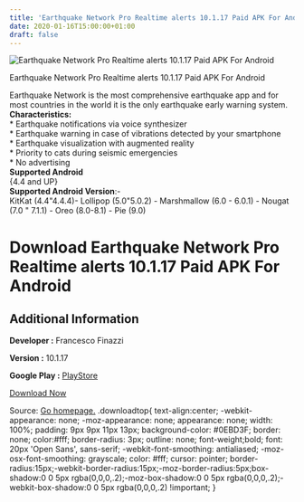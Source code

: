 ```yaml
---
title: 'Earthquake Network Pro Realtime alerts 10.1.17 Paid APK For Android'
date: 2020-01-16T15:00:00+01:00
draft: false
---
```


![Earthquake Network Pro Realtime alerts 10.1.17 Paid APK For Android](https://i0.wp.com/apkhome.net/wp-content/uploads/2020/01/Earthquake-Network-Pro-Realtime-alerts-10.1.17-Paid.png "Earthquake Network Pro Realtime alerts 10.1.17 Paid APK For Android")

  

Earthquake Network Pro Realtime alerts 10.1.17 Paid APK For Android

Earthquake Network is the most comprehensive earthquake app and for most countries in the world it is the only earthquake early warning system.  
**Characteristics:**  
\* Earthquake notifications via voice synthesizer  
\* Earthquake warning in case of vibrations detected by your smartphone  
\* Earthquake visualization with augmented reality  
\* Priority to cats during seismic emergencies  
\* No advertising  
**Supported Android**  
{4.4 and UP}  
**Supported Android Version**:-  
KitKat (4.4"4.4.4)- Lollipop (5.0"5.0.2) - Marshmallow (6.0 - 6.0.1) - Nougat (7.0 " 7.1.1) - Oreo (8.0-8.1) - Pie (9.0)

Download Earthquake Network Pro Realtime alerts 10.1.17 Paid APK For Android
============================================================================

Additional Information
----------------------

**Developer :** Francesco Finazzi

**Version :** 10.1.17

**Google Play :** [PlayStore](https://play.google.com/store/apps/details?id=com.finazzi.distquakenoads)

  

[Download Now](https://store4app.co/post/earthquake-network-pro-realtime-alerts-10-1-17-paid-apk-for-android_1579182574)

  
Source: [Go homepage.](https://store4app.co/post/earthquake-network-pro-realtime-alerts-10-1-17-paid-apk-for-android_1579182574) .downloadtop{ text-align:center; -webkit-appearance: none; -moz-appearance: none; appearance: none; width: 100%; padding: 9px 9px 11px 13px; background-color: #0EBD3F; border: none; color:#fff; border-radius: 3px; outline: none; font-weight;bold; font: 20px 'Open Sans', sans-serif; -webkit-font-smoothing: antialiased; -moz-osx-font-smoothing: grayscale; color: #fff; cursor: pointer; border-radius:15px;-webkit-border-radius:15px;-moz-border-radius:5px;box-shadow:0 0 5px rgba(0,0,0,.2);-moz-box-shadow:0 0 5px rgba(0,0,0,.2);-webkit-box-shadow:0 0 5px rgba(0,0,0,.2) !important; }